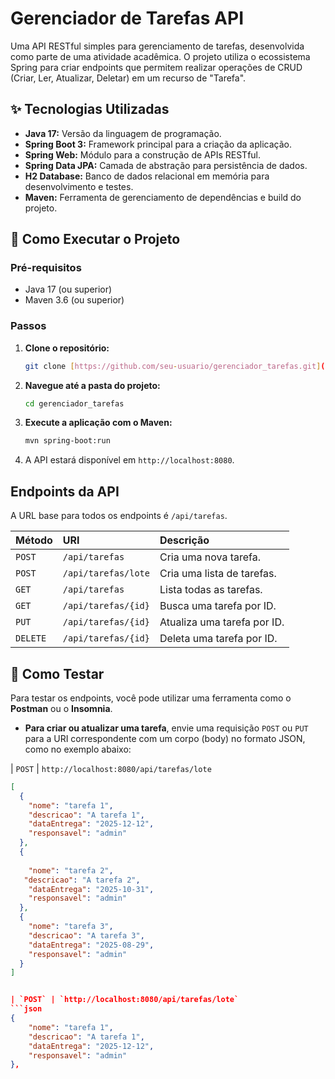 # Gerenciador de Tarefas API

Uma API RESTful simples para gerenciamento de tarefas, desenvolvida como parte de uma atividade acadêmica. O projeto utiliza o ecossistema Spring para criar endpoints que permitem realizar operações de CRUD (Criar, Ler, Atualizar, Deletar) em um recurso de "Tarefa".

## ✨ Tecnologias Utilizadas

- **Java 17:** Versão da linguagem de programação.
- **Spring Boot 3:** Framework principal para a criação da aplicação.
- **Spring Web:** Módulo para a construção de APIs RESTful.
- **Spring Data JPA:** Camada de abstração para persistência de dados.
- **H2 Database:** Banco de dados relacional em memória para desenvolvimento e testes.
- **Maven:** Ferramenta de gerenciamento de dependências e build do projeto.

## 🚀 Como Executar o Projeto

### Pré-requisitos

- Java 17 (ou superior)
- Maven 3.6 (ou superior)

### Passos

1.  **Clone o repositório:**
    ```bash
    git clone [https://github.com/seu-usuario/gerenciador_tarefas.git](https://github.com/seu-usuario/gerenciador_tarefas.git)
    ```

2.  **Navegue até a pasta do projeto:**
    ```bash
    cd gerenciador_tarefas
    ```

3.  **Execute a aplicação com o Maven:**
    ```bash
    mvn spring-boot:run
    ```

4.  A API estará disponível em `http://localhost:8080`.

## Endpoints da API

A URL base para todos os endpoints é `/api/tarefas`.

| Método | URI                | Descrição                  |
| :----- | :----------------- | :------------------------- |
| `POST` | `/api/tarefas`                | Cria uma nova tarefa.       |
| `POST` | `/api/tarefas/lote`           | Cria uma lista de tarefas.  |
| `GET`  | `/api/tarefas`                | Lista todas as tarefas.     |
| `GET`  | `/api/tarefas/{id}`           | Busca uma tarefa por ID.    |
| `PUT`  | `/api/tarefas/{id}`           | Atualiza uma tarefa por ID. |
| `DELETE`| `/api/tarefas/{id}`          | Deleta uma tarefa por ID.   |

## 🧪 Como Testar

Para testar os endpoints, você pode utilizar uma ferramenta como o **Postman** ou o **Insomnia**.

- **Para criar ou atualizar uma tarefa**, envie uma requisição `POST` ou `PUT` para a URI correspondente com um corpo (body) no formato JSON, como no exemplo abaixo:


| `POST` | `http://localhost:8080/api/tarefas/lote`
```json
[
  {
    "nome": "tarefa 1",
    "descricao": "A tarefa 1",
    "dataEntrega": "2025-12-12",
    "responsavel": "admin"
  },
  {
    
    "nome": "tarefa 2",
   "descricao": "A tarefa 2",
    "dataEntrega": "2025-10-31",
    "responsavel": "admin"
  },
  {
    "nome": "tarefa 3",
    "descricao": "A tarefa 3",
    "dataEntrega": "2025-08-29",
    "responsavel": "admin"
  }
]


| `POST` | `http://localhost:8080/api/tarefas/lote`
```json
{
    "nome": "tarefa 1",
    "descricao": "A tarefa 1",
    "dataEntrega": "2025-12-12",
    "responsavel": "admin"
},
